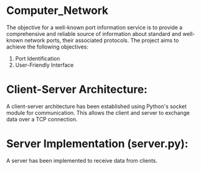 # Computer_Network
The objective for a well-known port information service is to provide a comprehensive and reliable source of information about standard and well-known network ports, their associated protocols.  The project aims to achieve the following objectives:
1) Port Identification
2) User-Friendly Interface
# Client-Server Architecture:
A client-server architecture has been established using Python's socket module for communication. This allows the client and server to exchange data over a TCP connection.
# Server Implementation (server.py):
A server has been implemented to receive data from clients.
